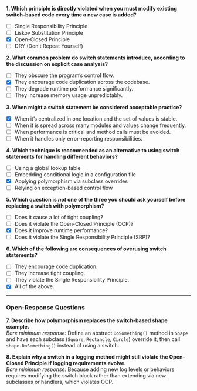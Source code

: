 **1. Which principle is directly violated when you must modify existing switch-based code every time a new case is added?**

- [ ] Single Responsibility Principle  
- [ ] Liskov Substitution Principle  
- [x] Open-Closed Principle  
- [ ] DRY (Don’t Repeat Yourself)  

**2. What common problem do switch statements introduce, according to the discussion on explicit case analysis?**

- [ ] They obscure the program’s control flow.  
- [x] They encourage code duplication across the codebase.  
- [ ] They degrade runtime performance significantly.  
- [ ] They increase memory usage unpredictably.  

**3. When might a switch statement be considered acceptable practice?**

- [x] When it’s centralized in one location and the set of values is stable.  
- [ ] When it is spread across many modules and values change frequently.  
- [ ] When performance is critical and method calls must be avoided.  
- [ ] When it handles only error-reporting responsibilities.  

**4. Which technique is recommended as an alternative to using switch statements for handling different behaviors?**

- [ ] Using a global lookup table  
- [ ] Embedding conditional logic in a configuration file  
- [x] Applying polymorphism via subclass overrides  
- [ ] Relying on exception-based control flow  

**5. Which question is *not* one of the three you should ask yourself before replacing a switch with polymorphism?**

- [ ] Does it cause a lot of tight coupling?  
- [ ] Does it violate the Open-Closed Principle (OCP)?  
- [x] Does it improve runtime performance?  
- [ ] Does it violate the Single Responsibility Principle (SRP)?  

**6. Which of the following are consequences of overusing switch statements?**

- [ ] They encourage code duplication.  
- [ ] They increase tight coupling.  
- [ ] They violate the Single Responsibility Principle.  
- [x] All of the above.  

---

### Open-Response Questions

**7. Describe how polymorphism replaces the switch-based shape example.**  
*Bare minimum response:* Define an abstract `DoSomething()` method in `Shape` and have each subclass (`Square`, `Rectangle`, `Circle`) override it; then call `shape.DoSomething()` instead of using a switch.

**8. Explain why a switch in a logging method might still violate the Open-Closed Principle if logging requirements evolve.**  
*Bare minimum response:* Because adding new log levels or behaviors requires modifying the switch block rather than extending via new subclasses or handlers, which violates OCP.  

